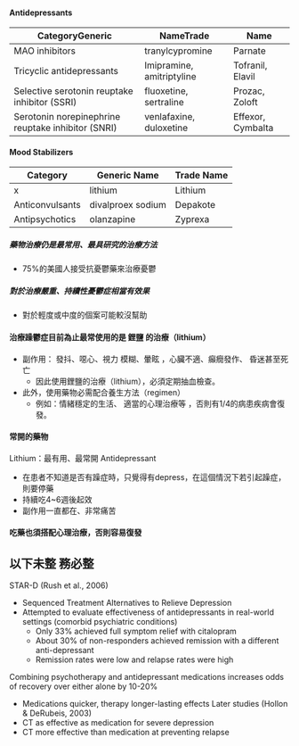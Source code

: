 #### Antidepressants

CategoryGeneric|NameTrade|Name
--|--|--
MAO inhibitors |tranylcypromine|Parnate
Tricyclic antidepressants|Imipramine, amitriptyline|Tofranil, Elavil
Selective serotonin reuptake inhibitor (SSRI)|fluoxetine, sertraline|Prozac, Zoloft
Serotonin norepinephrine reuptake inhibitor (SNRI)|venlafaxine, duloxetine|Effexor, Cymbalta

#### Mood Stabilizers

Category|Generic Name|Trade Name
--|--|--
x|lithium|Lithium
Anticonvulsants|divalproex sodium|Depakote
Antipsychotics|olanzapine|Zyprexa


##### 藥物治療仍是最常用、最具研究的治療方法
- 75%的美國人接受抗憂鬱藥來治療憂鬱


##### 對於治療嚴重、持續性憂鬱症相當有效果
- 對於輕度或中度的個案可能較沒幫助

#### 治療躁鬱症目前為止最常使用的是 鋰鹽 的治療（lithium）
- 副作用： 發抖、噁心、視力 模糊、暈眩 ，心臟不適、癲癇發作、 昏迷甚至死亡
	- 因此使用鋰鹽的治療（lithium），必須定期抽血檢查。
- 此外，使用藥物必需配合養生方法（regimen）
	- 例如：情緒穩定的生活、 適當的心理治療等 ，否則有1/4的病患疾病會復發。

#### 常開的藥物
Lithium：最有用、最常開
Antidepressant
- 在患者不知道是否有躁症時，只覺得有depress，在這個情況下若引起躁症，則要停藥
- 持續吃4~6週後起效
- 副作用一直都在、非常痛苦

#### 吃藥也須搭配心理治療，否則容易復發


## 以下未整 務必整
STAR-D (Rush et al., 2006)
-	Sequenced Treatment Alternatives to Relieve Depression 
-	Attempted to evaluate effectiveness of antidepressants in real-world settings (comorbid psychiatric conditions)
	-	Only 33% achieved full symptom relief with citalopram 
	- About 30% of non-responders achieved remission with a different anti-depressant
	- Remission rates were low and relapse rates were high

Combining psychotherapy and antidepressant medications increases odds of recovery over either alone by 10-20%
-	Medications quicker, therapy longer-lasting effects
Later studies (Hollon & DeRubeis, 2003)
-	CT as effective as medication for severe depression
-	CT more effective than medication at preventing relapse